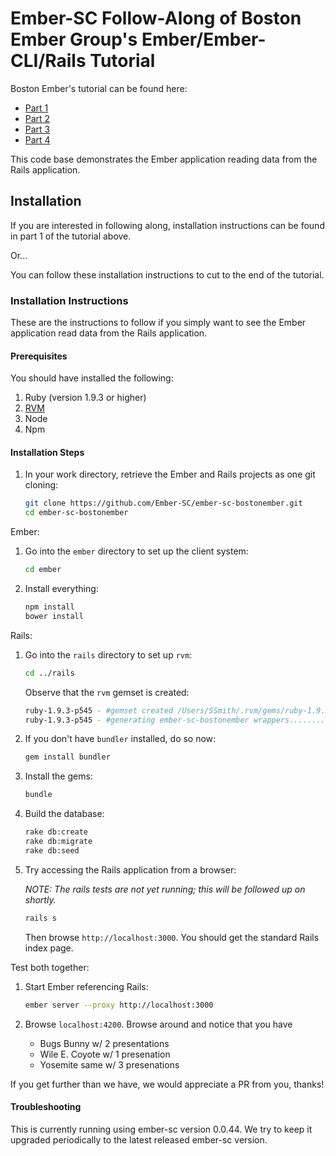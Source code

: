 # Ember-SC Follow-Along of Boston Ember Group's Ember/Ember-CLI/Rails Tutorial

Boston Ember's tutorial can be found here:

* [Part 1](http://reefpoints.dockyard.com/2014/05/07/building-an-ember-app-with-rails-part-1.html)
* [Part 2](http://reefpoints.dockyard.com/2014/05/08/building-an-ember-app-with-rails-part-2.html)
* [Part 3](http://reefpoints.dockyard.com/2014/05/09/building-an-ember-app-with-rails-part-3.html)
* [Part 4](http://reefpoints.dockyard.com/2014/05/31/building-an-ember-app-with-rails-part-4.html)

This code base demonstrates the Ember application reading data from the Rails application.

## Installation

If you are interested in following along, installation instructions can be found in part 1 of the tutorial above.

Or...

You can follow these installation instructions to cut to the end of the tutorial.

### Installation Instructions

These are the instructions to follow if you simply want to see the Ember application read data from the Rails application.

#### Prerequisites

You should have installed the following:

1.  Ruby (version 1.9.3 or higher)
1.  [RVM](http://rvm.io)
1.  Node
1.  Npm

#### Installation Steps


1.  In your work directory, retrieve the Ember and Rails projects as one git cloning:

    ```bash
    git clone https://github.com/Ember-SC/ember-sc-bostonember.git
    cd ember-sc-bostonember
    ```
    
Ember:

1.  Go into the `ember` directory to set up the client system:

    ```bash
    cd ember
    ```

1.  Install everything:

    ```bash
    npm install
    bower install
    ```
    
Rails:

1.  Go into the `rails` directory to set up `rvm`:

    ```bash
    cd ../rails
    ```

    Observe that the `rvm` gemset is created:
    
    ```bash
    ruby-1.9.3-p545 - #gemset created /Users/SSmith/.rvm/gems/ruby-1.9.3-p545@ember-sc-bostonember
    ruby-1.9.3-p545 - #generating ember-sc-bostonember wrappers...........
    ```

1.  If you don't have `bundler` installed, do so now:

    ```bash
    gem install bundler
    ```

1.  Install the gems:

    ```bash
    bundle
    ```
    
1.  Build the database:

    ```bash
    rake db:create
    rake db:migrate
    rake db:seed
    ```

1.  Try accessing the Rails application from a browser:

    *NOTE: The rails tests are not yet running; this will be followed up on shortly.*
    
    ```bash
    rails s
    ```
    
    Then browse `http://localhost:3000`.  You should get the standard Rails index page.
    
Test both together:

1.  Start Ember referencing Rails:

    ```bash
    ember server --proxy http://localhost:3000
    ```
    
1.  Browse `localhost:4200`.  Browse around and notice that you have

    * Bugs Bunny w/ 2 presentations
    * Wile E. Coyote w/ 1 presenation
    * Yosemite same w/ 3 presenations

If you get further than we have, we would appreciate a PR from you, thanks!

#### Troubleshooting

This is currently running using ember-sc version 0.0.44.
We try to keep it upgraded periodically to the latest released ember-sc version.

